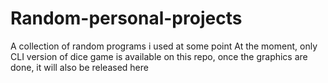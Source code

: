 # Random-personal-projects
A collection of random programs i used at some point
At the moment, only CLI version of dice game is available on this repo, once the graphics are done, it will also be released here
